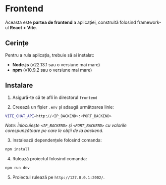 # Frontend
Aceasta este **partea de frontend** a aplicației, construită folosind framework-ul **React + Vite**.

## Cerințe
Pentru a rula aplicația, trebuie să ai instalat:
* **Node.js** (v22.13.1 sau o versiune mai mare)
* **npm** (v10.9.2 sau o versiune mai mare)

## Instalare
1. Asigură-te că te afli în directorul `frontend`

2. Creează un fișier `.env` și adaugă următoarea linie:
```bash
VITE_CHAT_API=http://<IP_BACKEND>:<PORT_BACKEND>
```
*Note: Înlocuiește `<IP_BACKEND>` și `<PORT_BACKEND>` cu valorile corespunzătoare pe care le obții de la backend.*

3. Instalează dependențele folosind comanda:
```bash
npm install
```

4. Rulează proiectul folosind comanda:
```bash
npm run dev
```

5. Proiectul rulează pe `http://127.0.0.1:2002/`.
